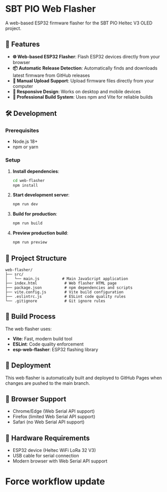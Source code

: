 # SBT PIO Web Flasher

A web-based ESP32 firmware flasher for the SBT PIO Heltec V3 OLED project.

## 🚀 Features

- **🌐 Web-based ESP32 Flasher**: Flash ESP32 devices directly from your browser
- **📦 Automatic Release Detection**: Automatically finds and downloads latest firmware from GitHub releases
- **📁 Manual Upload Support**: Upload firmware files directly from your computer
- **📱 Responsive Design**: Works on desktop and mobile devices
- **🔧 Professional Build System**: Uses npm and Vite for reliable builds

## 🛠️ Development

### Prerequisites

- Node.js 18+
- npm or yarn

### Setup

1. **Install dependencies**:
   ```bash
   cd web-flasher
   npm install
   ```

2. **Start development server**:
   ```bash
   npm run dev
   ```

3. **Build for production**:
   ```bash
   npm run build
   ```

4. **Preview production build**:
   ```bash
   npm run preview
   ```

## 📁 Project Structure

```
web-flasher/
├── src/
│   └── main.js          # Main JavaScript application
├── index.html            # Web flasher HTML page
├── package.json          # npm dependencies and scripts
├── vite.config.js        # Vite build configuration
├── .eslintrc.js          # ESLint code quality rules
└── .gitignore            # Git ignore rules
```

## 🔧 Build Process

The web flasher uses:
- **Vite**: Fast, modern build tool
- **ESLint**: Code quality enforcement
- **esp-web-flasher**: ESP32 flashing library

## 🚀 Deployment

This web flasher is automatically built and deployed to GitHub Pages when changes are pushed to the main branch.

## 📱 Browser Support

- Chrome/Edge (Web Serial API support)
- Firefox (limited Web Serial API support)
- Safari (no Web Serial API support)

## 🔌 Hardware Requirements

- ESP32 device (Heltec WiFi LoRa 32 V3)
- USB cable for serial connection
- Modern browser with Web Serial API support
# Force workflow update
